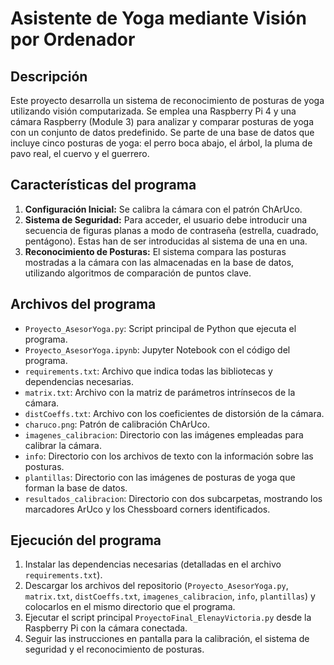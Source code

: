 # Asistente de Yoga mediante Visión por Ordenador

## Descripción
Este proyecto desarrolla un sistema de reconocimiento de posturas de yoga utilizando visión computarizada. Se emplea una Raspberry Pi 4 y una cámara Raspberry (Module 3) para analizar y comparar posturas de yoga con un conjunto de datos predefinido. Se parte de una base de datos que incluye cinco posturas de yoga: el perro boca abajo, el árbol, la pluma de pavo real, el cuervo y el guerrero.

## Características del programa
1. **Configuración Inicial:** Se calibra la cámara con el patrón ChArUco.
2. **Sistema de Seguridad:** Para acceder, el usuario debe introducir una secuencia de figuras planas a modo de contraseña (estrella, cuadrado, pentágono). Estas han de ser introducidas al sistema de una en una.
3. **Reconocimiento de Posturas:** El sistema compara las posturas mostradas a la cámara con las almacenadas en la base de datos, utilizando algoritmos de comparación de puntos clave.

## Archivos del programa
- `Proyecto_AsesorYoga.py`: Script principal de Python que ejecuta el programa.
- `Proyecto_AsesorYoga.ipynb`: Jupyter Notebook con el código del programa.
- `requirements.txt`: Archivo que indica todas las bibliotecas y dependencias necesarias.
- `matrix.txt`: Archivo con la matriz de parámetros intrínsecos de la cámara.
- `distCoeffs.txt`: Archivo con los coeficientes de distorsión de la cámara.
- `charuco.png`: Patrón de calibración ChArUco.
- `imagenes_calibracion`: Directorio con las imágenes empleadas para calibrar la cámara.
- `info`: Directorio con los archivos de texto con la información sobre las posturas.
- `plantillas`: Directorio con las imágenes de posturas de yoga que forman la base de datos.
- `resultados_calibracion`: Directorio con dos subcarpetas, mostrando los marcadores ArUco y los Chessboard corners identificados.

## Ejecución del programa
1. Instalar las dependencias necesarias (detalladas en el archivo `requirements.txt`).
2. Descargar los archivos del repositorio (`Proyecto_AsesorYoga.py`, `matrix.txt`, `distCoeffs.txt`, `imagenes_calibracion`, `info`, `plantillas`) y colocarlos en el mismo directorio que el programa.
3. Ejecutar el script principal `ProyectoFinal_ElenayVictoria.py` desde la Raspberry Pi con la cámara conectada.
4. Seguir las instrucciones en pantalla para la calibración, el sistema de seguridad y el reconocimiento de posturas.
